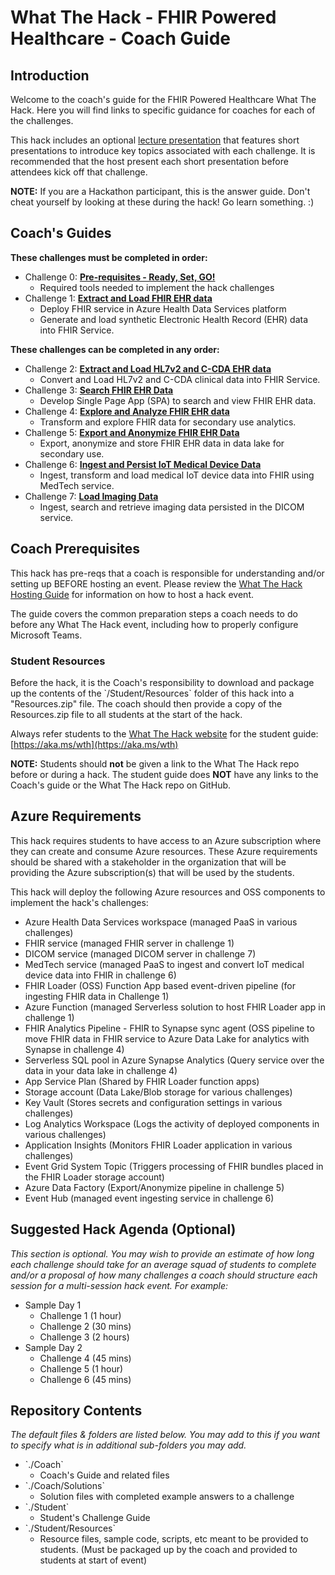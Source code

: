 # What The Hack - FHIR Powered Healthcare - Coach Guide

## Introduction

Welcome to the coach's guide for the FHIR Powered Healthcare What The Hack. Here you will find links to specific guidance for coaches for each of the challenges.

This hack includes an optional [lecture presentation](Lectures.pptx) that features short presentations to introduce key topics associated with each challenge. It is recommended that the host present each short presentation before attendees kick off that challenge.

**NOTE:** If you are a Hackathon participant, this is the answer guide. Don't cheat yourself by looking at these during the hack! Go learn something. :)

## Coach's Guides

**These challenges must be completed in order:**
- Challenge 0: **[Pre-requisites - Ready, Set, GO!](Student/Challenge00.md)**
    - Required tools needed to implement the hack challenges
- Challenge 1: **[Extract and Load FHIR EHR data](Student/Challenge01.md)**
    - Deploy FHIR service in Azure Health Data Services platform
    - Generate and load synthetic Electronic Health Record (EHR) data into FHIR Service.

**These challenges can be completed in any order:**
- Challenge 2: **[Extract and Load HL7v2 and C-CDA EHR data](Student/Challenge02.md)**
    - Convert and Load HL7v2 and C-CDA clinical data into FHIR Service.
- Challenge 3: **[Search FHIR EHR Data](Student/Challenge03.md)**
    - Develop Single Page App (SPA) to search and view FHIR EHR data.
- Challenge 4: **[Explore and Analyze FHIR EHR data](Student/Challenge04.md)**
    - Transform and explore FHIR data for secondary use analytics.
- Challenge 5: **[Export and Anonymize FHIR EHR Data](Student/Challenge05.md)**
    - Export, anonymize and store FHIR EHR data in data lake for secondary use.
- Challenge 6: **[Ingest and Persist IoT Medical Device Data](Student/Challenge06.md)**
    - Ingest, transform and load medical IoT device data into FHIR using MedTech service.
- Challenge 7: **[ Load Imaging Data](Student/Challenge07.md)**
    - Ingest, search and retrieve imaging data persisted in the DICOM service.

## Coach Prerequisites

This hack has pre-reqs that a coach is responsible for understanding and/or setting up BEFORE hosting an event. Please review the [What The Hack Hosting Guide](https://aka.ms/wthhost) for information on how to host a hack event.

The guide covers the common preparation steps a coach needs to do before any What The Hack event, including how to properly configure Microsoft Teams.

### Student Resources

Before the hack, it is the Coach's responsibility to download and package up the contents of the \`/Student/Resources\` folder of this hack into a "Resources.zip" file. The coach should then provide a copy of the Resources.zip file to all students at the start of the hack.

Always refer students to the [What The Hack website](https://aka.ms/wth) for the student guide: [https://aka.ms/wth](https://aka.ms/wth)

**NOTE:** Students should **not** be given a link to the What The Hack repo before or during a hack. The student guide does **NOT** have any links to the Coach's guide or the What The Hack repo on GitHub.

## Azure Requirements

This hack requires students to have access to an Azure subscription where they can create and consume Azure resources. These Azure requirements should be shared with a stakeholder in the organization that will be providing the Azure subscription(s) that will be used by the students.

This hack will deploy the following Azure resources and OSS components to implement the hack's challenges:
- Azure Health Data Services workspace (managed PaaS in various challenges)
- FHIR service	(managed FHIR server in challenge 1)
- DICOM service (managed DICOM server in challenge 7)
- MedTech service (managed PaaS to ingest and convert IoT medical device data into FHIR in challenge 6)
- FHIR Loader (OSS) Function App based event-driven pipeline (for ingesting FHIR data in Challenge 1)
- Azure Function (managed Serverless solution to host FHIR Loader app in challenge 1)
- FHIR Analytics Pipeline - FHIR to Synapse sync agent (OSS pipeline to move FHIR data in FHIR service to Azure Data Lake for analytics with Synapse in challenge 4)
- Serverless SQL pool in Azure Synapse Analytics (Query service over the data in your data lake in challenge 4)
- App Service Plan (Shared by FHIR Loader function apps)
- Storage account (Data Lake/Blob storage for various challenges)
- Key Vault (Stores secrets and configuration settings in various challenges)
- Log Analytics Workspace (Logs the activity of deployed components in various challenges)
- Application Insights (Monitors FHIR Loader application in various challenges)
- Event Grid System Topic (Triggers processing of FHIR bundles placed in the FHIR Loader storage account)
- Azure Data Factory (Export/Anonymize pipeline in challenge 5)
- Event Hub (managed event ingesting service in challenge 6)

## Suggested Hack Agenda (Optional)

_This section is optional. You may wish to provide an estimate of how long each challenge should take for an average squad of students to complete and/or a proposal of how many challenges a coach should structure each session for a multi-session hack event. For example:_

- Sample Day 1
  - Challenge 1 (1 hour)
  - Challenge 2 (30 mins)
  - Challenge 3 (2 hours)
- Sample Day 2
  - Challenge 4 (45 mins)
  - Challenge 5 (1 hour)
  - Challenge 6 (45 mins)

## Repository Contents

_The default files & folders are listed below. You may add to this if you want to specify what is in additional sub-folders you may add._

- \`./Coach\`
  - Coach's Guide and related files
- \`./Coach/Solutions\`
  - Solution files with completed example answers to a challenge
- \`./Student\`
  - Student's Challenge Guide
- \`./Student/Resources\`
  - Resource files, sample code, scripts, etc meant to be provided to students. (Must be packaged up by the coach and provided to students at start of event)
